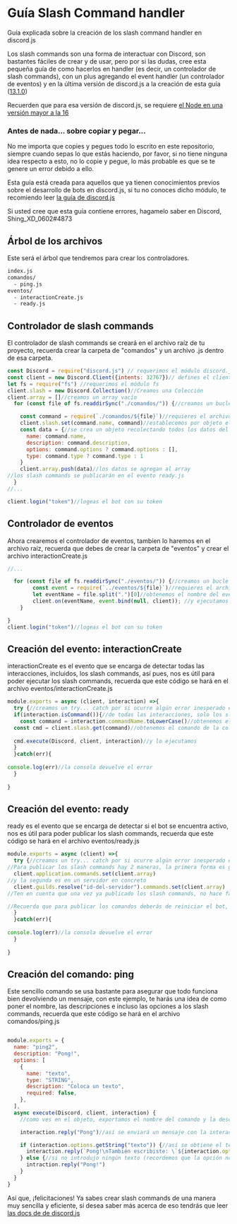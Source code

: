 # Guía Slash Command handler
Guía explicada sobre la creación de los slash command handler en discord.js

Los slash commands son una forma de interactuar con Discord, son bastantes fáciles de crear y de usar, pero por si las dudas, cree esta pequeña guía de como hacerlos en handler (es decir, un controlador de slash commands), con un plus agregando el event handler (un controlador de eventos) y en la última versión de discord.js a la creación de esta guía ([13.1.0](https://www.npmjs.com/package/discord.js/v/13.1.0))

Recuerden que para esa versión de discord.js, se requiere [el Node en una versión mayor a la 16](https://nodejs.org/en/download/current/)


### Antes de nada... sobre copiar y pegar...
No me importa que copies y pegues todo lo escrito en este repositorio, siempre cuando sepas lo que estás haciendo, por favor, si no tiene ninguna idea respecto a esto, no lo copie y pegue, lo más probable es que se te genere un error debido a ello.

Esta guía está creada para aquellos que ya tienen conocimientos previos sobre el desarrollo de bots en discord.js, si tu no conoces dicho módulo, te recomiendo leer [la guía de discord.js](https://discordjs.guide/#before-you-begin)

Si usted cree que esta guía contiene errores, hagamelo saber en Discord, Shing_XD_0602#4873


## Árbol de los archivos
Este será el árbol que tendremos para crear los controladores.
```bash
index.js
comandos/
  - ping.js
eventos/
  - interactionCreate.js
  - ready.js
```
## Controlador de slash commands

El controlador de slash commands se creará en el archivo raíz de tu proyecto, recuerda crear la carpeta de "comandos" y un archivo .js dentro de esa carpeta.
```js
const Discord = require("discord.js") // requerimos el módulo discord.js, evidentemente se instala usando npm i discord.js
const client = new Discord.Client({intents: 32767})// defines el cliente con los intents necesarios
let fs = require("fs") //requerimos el módulo fs
client.slash = new Discord.Collection()//Creamos una Colección
client.array = []//creamos un array vacío
  for (const file of fs.readdirSync("./comandos/")) {//creamos un bucle con la carpeta creada para los comandos

    const command = require(`./comandos/${file}`)//requieres el archivo dentro de la carpeta
    client.slash.set(command.name, command)//establecemos por objeto el nombre del comando y el archivo  
    const data = {//se crea un objeto recolectando todos los datos del comando
      name: command.name,
      description: command.description,
      options: command.options ? command.options : [],
      type: command.type ? command.type : 1
    }
    client.array.push(data)//los datos se agregan al array
//los slash commands se publicarán en el evento ready.js 
  }
//...

client.login("token")//logeas el bot con su token
```
## Controlador de eventos
Ahora crearemos el controlador de eventos, tambíen lo haremos en el archivo raíz, recuerda que debes de crear la carpeta de "eventos" y crear el archivo interactionCreate.js
```js
//...

  for (const file of fs.readdirSync("./eventos/")) {//creamos un bucle con la carpeta creada para los eventos
        const event = require(`../eventos/${file}`)//requieres el archivo dentro de la carpeta
        let eventName = file.split(".")[0]//obtenemos el nombre del evento sin el .js
        client.on(eventName, event.bind(null, client)); //y ejecutamos el evento
    }

}
client.login("token")//logeas el bot con su token
```

## Creación del evento: interactionCreate
interactionCreate es el evento que se encarga de detectar todas las interacciones, incluidos, los slash commands, así pues, nos es útil para poder ejecutar los slash commands, recuerda que este código se hará en el archivo eventos/interactionCreate.js

```js
module.exports = async (client, interaction) =>{
  try {//creamos un try... catch por si ocurre algún error inesperado en este evento.
  if(interaction.isCommand()){//de todas las interacciones, solo los slash commands podrán realizar el código dentro de la condición
    const command = interaction.commandName.toLowerCase()//obtenemos el nombre del slash command ejecutado y lo ponemos en minúsculas
  const cmd = client.slash.get(command)//obtenemos el comando de la colección
 
  cmd.execute(Discord, client, interaction)//y lo ejecutamos
  }
  }catch(err){
   
console.log(err)//la consola devuelve el error
  }
  
}
```
## Creación del evento: ready
ready es el evento que se encarga de detectar si el bot se encuentra activo, nos es útil para poder publicar los slash commands, recuerda que este código se hará en el archivo eventos/ready.js

```js
module.exports = async (client) =>{
  try {//creamos un try... catch por si ocurre algún error inesperado en este evento.
//Para publicar los slash commands hay 2 maneras, la primera forma es globalmente
  client.application.commands.set(client.array)
//y la segunda es en un servidor en concreto
  client.guilds.resolve("id-del-servidor").commands.set(client.array)
//Ten en cuenta que una vez ya publicado los slash commands, no hace falta que los publiques otra vez, puedes ocultar las líneas con comentarios si no lo necesitas.

//Recuerda que para publicar los comandos deberás de reiniciar el bot, y no es obligatorio que se publique precisamente en ese evento, así que puedes ponerlo en cualquier parte siempre que se puedan ejecutar esas lineas
  }
  }catch(err){
   
console.log(err)//la consola devuelve el error
  }
  
}
```

## Creación del comando: ping
Este sencillo comando se usa bastante para asegurar que todo funciona bien devolviendo un mensaje, con este ejemplo, te harás una idea de como poner el nombre, las descripciones e incluso las opciones a los slash commands, recuerda que este código se hará en el archivo comandos/ping.js

```js

module.exports = {
  name: "ping2",
  description: "Pong!",
  options: [
    {
      name: "texto",
      type: "STRING",
      description: "Coloca un texto",
      required: false,
    },
  ],
  async execute(Discord, client, interaction) {
    //como ves en el objeto, exportamos el nombre del comando y la descripción, que se usa en el controlador de slash commands para poder publicarlos, también se agregan las opciones, un equivalente a los argumentos que usan muchos bots, y puedes elegir el tipo, poner la descripcion... si es necesario... te recomiendo leer las docs de discord.js si quieres saber mas acerca de eso: https://discord.js.org/#/docs/main/stable/class/ApplicationCommand

    interaction.reply("Pong")//así se enviará un mensaje con la interacción pero ahora vamos a usar la opción del texto para que lo tengas más claro de cómo funciona

    if (interaction.options.getString("texto")) {//así se obtiene el texto o lo que fuese dependiendo del tipo con las interacciones
      interaction.reply(`Pong!\nTambién escribiste: \`${interaction.options.getString("texto")}\``) // enviamos el mensaje con el texto
    } else {//si no introdujo ningún texto (recordemos que la opción no es obligatoria por el required: false)
      intraction.reply("Pong!")
    }
  }
}
```

Así que, ¡felicitaciones! Ya sabes crear slash commands de una manera muy sencilla y eficiente, si desea saber más acerca de eso tendrás que leer [las docs de de discord.js](https://discord.js.org/#/docs/main/stable/general/welcome)
